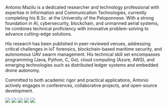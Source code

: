 Antonio Mazilu is a dedicated researcher and technology professional with expertise in Information and Communication Technologies, currently completing his B.Sc. at the University of the Peloponnese. With a strong foundation in AI, cybersecurity, blockchain, and unmanned aerial systems, he combines technical proficiency with innovative problem-solving to advance cutting-edge solutions.

His research has been published in peer-reviewed venues, addressing critical challenges in IoT forensics, blockchain-based maritime security, and autonomous UAV swarm management. His technical skill set encompasses programming (Java, Python, C, Go), cloud computing (Azure, AWS), and emerging technologies such as distributed ledger systems and embedded drone autonomy.

Committed to both academic rigor and practical applications, Antonio actively engages in conferences, collaborative projects, and open-source development.

![](http://github-profile-summary-cards.vercel.app/api/cards/profile-details?username=AntonioMazilu&theme=aura_dark)
![](http://github-profile-summary-cards.vercel.app/api/cards/repos-per-language?username=AntonioMazilu&theme=aura_dark)
![](http://github-profile-summary-cards.vercel.app/api/cards/most-commit-language?username=AntonioMazilu&theme=aura_dark)
![](http://github-profile-summary-cards.vercel.app/api/cards/stats?username=AntonioMazilu&theme=aura_dark)
![](http://github-profile-summary-cards.vercel.app/api/cards/productive-time?username=AntonioMazilu&theme=aura_dark&utcOffset=8)
